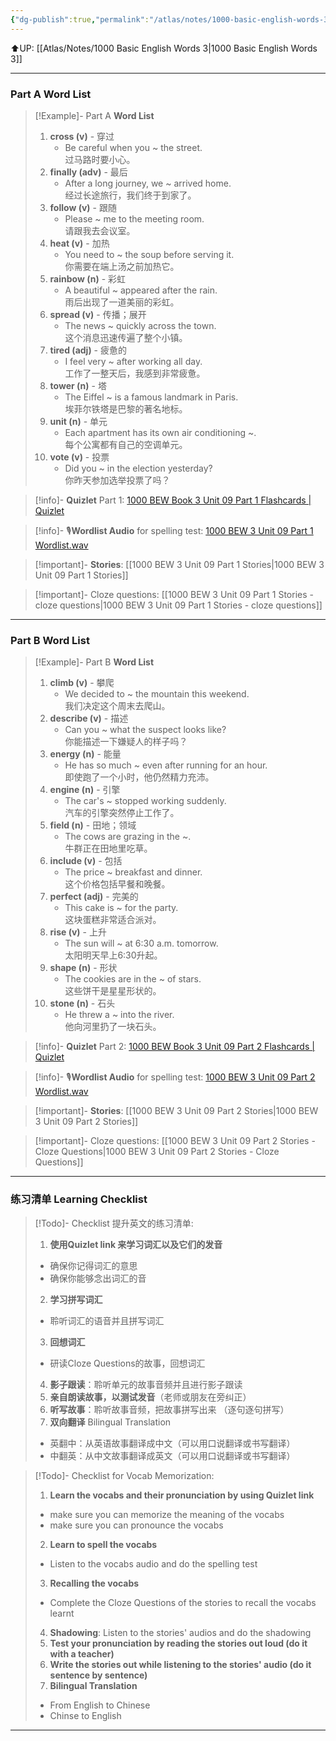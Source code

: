 ```yaml
---
{"dg-publish":true,"permalink":"/atlas/notes/1000-basic-english-words-3-unit-09/"}
---
```


⬆️UP: [[Atlas/Notes/1000 Basic English Words 3\|1000 Basic English Words 3]]

---
### Part A Word List


> [!Example]- Part A **Word List**
> 1. **cross (v)** - 穿过
>     - Be careful when you ~ the street.  
>         过马路时要小心。
> 2. **finally (adv)** - 最后
>     - After a long journey, we ~ arrived home.  
>         经过长途旅行，我们终于到家了。
> 3. **follow (v)** - 跟随
>     - Please ~ me to the meeting room.  
>         请跟我去会议室。
> 4. **heat (v)** - 加热
>     - You need to ~ the soup before serving it.  
>         你需要在端上汤之前加热它。
> 5. **rainbow (n)** - 彩虹
>     - A beautiful ~ appeared after the rain.  
>         雨后出现了一道美丽的彩虹。
> 6. **spread (v)** - 传播；展开
>     - The news ~ quickly across the town.  
>         这个消息迅速传遍了整个小镇。
> 7. **tired (adj)** - 疲惫的
>     - I feel very ~ after working all day.  
>         工作了一整天后，我感到非常疲惫。
> 8. **tower (n)** - 塔
>     - The Eiffel ~ is a famous landmark in Paris.  
>         埃菲尔铁塔是巴黎的著名地标。
> 9. **unit (n)** - 单元
>     - Each apartment has its own air conditioning ~.  
>         每个公寓都有自己的空调单元。
> 10. **vote (v)** - 投票
>     - Did you ~ in the election yesterday?  
>         你昨天参加选举投票了吗？

> [!info]- **Quizlet** Part 1:  [1000 BEW Book 3 Unit 09 Part 1 Flashcards | Quizlet]()

> [!info]- 🎙️**Wordlist Audio** for spelling test: [1000 BEW 3 Unit 09 Part 1 Wordlist.wav]()

> [!important]- **Stories**: [[1000 BEW 3 Unit 09 Part 1 Stories\|1000 BEW 3 Unit 09 Part 1 Stories]]

> [!important]- Cloze questions: [[1000 BEW 3 Unit 09 Part 1 Stories - cloze questions\|1000 BEW 3 Unit 09 Part 1 Stories - cloze questions]]

---
### Part B Word List

> [!Example]- Part B **Word List**
> 1. **climb (v)** - 攀爬
>     - We decided to ~ the mountain this weekend.  
>         我们决定这个周末去爬山。
> 2. **describe (v)** - 描述
>     - Can you ~ what the suspect looks like?  
>         你能描述一下嫌疑人的样子吗？
> 3. **energy (n)** - 能量
>     - He has so much ~ even after running for an hour.  
>         即使跑了一个小时，他仍然精力充沛。
> 4. **engine (n)** - 引擎
>     - The car's ~ stopped working suddenly.  
>         汽车的引擎突然停止工作了。
> 5. **field (n)** - 田地；领域
>     - The cows are grazing in the ~.  
>         牛群正在田地里吃草。
> 6. **include (v)** - 包括
>     - The price ~ breakfast and dinner.  
>         这个价格包括早餐和晚餐。
> 7. **perfect (adj)** - 完美的
>     - This cake is ~ for the party.  
>         这块蛋糕非常适合派对。
> 8. **rise (v)** - 上升
>     - The sun will ~ at 6:30 a.m. tomorrow.  
>         太阳明天早上6:30升起。
> 9. **shape (n)** - 形状
>     - The cookies are in the ~ of stars.  
>         这些饼干是星星形状的。
> 10. **stone (n)** - 石头
>     - He threw a ~ into the river.  
>         他向河里扔了一块石头。


> [!info]- **Quizlet** Part 2: [1000 BEW Book 3 Unit 09 Part 2 Flashcards | Quizlet]()

> [!info]- 🎙️**Wordlist Audio** for spelling test: [1000 BEW 3 Unit 09 Part 2 Wordlist.wav]()

> [!important]- **Stories**: [[1000 BEW 3 Unit 09 Part 2 Stories\|1000 BEW 3 Unit 09 Part 2 Stories]]

> [!important]- Cloze questions: [[1000 BEW 3 Unit 09 Part 2 Stories - Cloze Questions\|1000 BEW 3 Unit 09 Part 2 Stories - Cloze Questions]]


---- 
### 练习清单 Learning Checklist

> [!Todo]- Checklist 提升英文的练习清单:
> 1. **使用Quizlet link 来学习词汇以及它们的发音** 
>	- 确保你记得词汇的意思 
>	- 确保你能够念出词汇的音 
> 2. **学习拼写词汇** 
>	- 聆听词汇的语音并且拼写词汇 
> 3. **回想词汇**
>	- 研读Cloze Questions的故事，回想词汇 
> 4. **影子跟读**：聆听单元的故事音频并且进行影子跟读 
> 5. **亲自朗读故事，以测试发音**（老师或朋友在旁纠正）
> 6. **听写故事**：聆听故事音频，把故事拼写出来 （逐句逐句拼写）
> 7. **双向翻译** Bilingual Translation 
>	- 英翻中：从英语故事翻译成中文（可以用口说翻译或书写翻译）
>	- 中翻英：从中文故事翻译成英文（可以用口说翻译或书写翻译）

> [!Todo]- Checklist for Vocab Memorization:
> 
> 1. **Learn the vocabs and their pronunciation by using Quizlet link**
>	- make sure you can memorize the meaning of the vocabs
>	- make sure you can pronounce the vocabs
> 2. **Learn to spell the vocabs**
>	- Listen to the vocabs audio and do the spelling test
> 3. **Recalling the vocabs**
>	- Complete the Cloze Questions of the stories to recall the vocabs learnt
> 4. **Shadowing**: Listen to the stories' audios and do the shadowing
> 5. **Test your pronunciation by reading the stories out loud (do it with a teacher)**
> 6. **Write the stories out while listening to the stories' audio (do it sentence by sentence)**
> 7. **Bilingual Translation** 
> 	- From English to Chinese
> 	- Chinse to English


---
